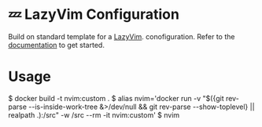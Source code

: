 # 💤 LazyVim Configuration

Build on standard template for a [LazyVim](https://github.com/LazyVim/LazyVim). conofiguration.
Refer to the [documentation](https://lazyvim.github.io/installation) to get started.

# Usage

  $ docker build -t nvim:custom .
  $ alias nvim='docker run -v "$({git rev-parse --is-inside-work-tree &>/dev/null && git rev-parse --show-toplevel} || realpath .):/src" -w /src --rm -it nvim:custom'
  $ nvim
